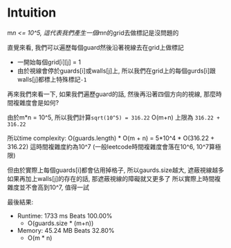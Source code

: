 # Intuition

m*n <= 10^5, 這代表我們產生一個m*n的grid去做標記是沒問題的

直覺來看, 我們可以遍歷每個guard然後沿著視線去在grid上做標記
- 一開始每個grid[i][j] = 1
- 由於視線會停於guards[i]或walls[j]上, 所以我們在grid上的每個gurds[i]跟walls[j]都標上特殊標記`-1`

再來我們來看一下, 如果我們遍歷guard的話, 然後再沿著四個方向的視線, 那麼時間複雜度會是如何?

由於m*n = 10^5, 所以我們計算`sqrt(10^5) = 316.22`
O(m+n) 上限為 `316.22 + 316.22`

所以time complexity: O(guards.length) * O(m + n) = 5*10^4 * O(316.22 + 316.22)
這時間複雜度約為10^7 (一般leetcode時間複雜度會落在10^6, 10^7算極限)

但由於實際上每個guards[i]都會佔用掉格子, 所以gaurds.size越大, 遮蔽視線越多
如果再加上walls[j]的存在的話, 那遮蔽視線的障礙就又更多了
所以實際上時間複雜度並不會高到10^7, 值得一試

最後結果:
- Runtime: 1733 ms Beats 100.00%
    - O(guards.size * (m+n))
- Memory: 45.24 MB Beats 32.80%
    - O(m * n)
